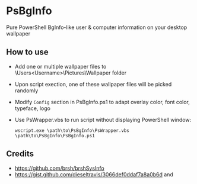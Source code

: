 # PsBgInfo

Pure PowerShell BgInfo-like user & computer information on your desktop wallpaper

## How to use

* Add one or multiple wallpaper files to \Users\<Username>\Pictures\Wallpaper folder
* Upon script exection, one of these wallpaper files will be picked randomly
* Modify `Config` section in PsBgInfo.ps1 to adapt overlay color, font color, typeface, logo
* Use PsWrapper.vbs to run script without displaying PowerShell window:

  `` wscript.exe \path\to\PsBgInfo\PsWrapper.vbs \path\to\PsBgInfo\PsBgInfo.ps1 ``


## Credits

* https://github.com/brsh/brshSysInfo
* https://gist.github.com/dieseltravis/3066def0ddaf7a8a0b6d and 
